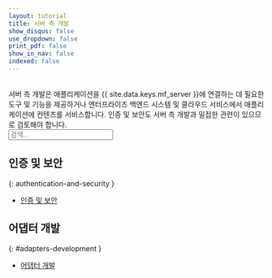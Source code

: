 ```yaml
---
layout: tutorial
title: 서버 측 개발
show_disqus: false
use_dropdown: false
print_pdf: false
show_in_nav: false
indexed: false
---
```

<!-- NLS_CHARSET=UTF-8 -->
<br>
서버 측 개발은 애플리케이션을 {{ site.data.keys.mf_server }}에 연결하는 데 필요한 도구 및 기능을 제공하거나 엔터프라이즈 백엔드 시스템 및 클라우드 서비스에서 애플리케이션에 컨텐츠를 서비스합니다. 인증 및 보안도 서버 측 개발과 밀접한 관련이 있으므로 검토해야 합니다.

<form role="searchbox"  aria-label="Inline search field" action="{{site.baseurl}}/search/" method="get">
    <div class="input-group add-on">
        <input style="width: 206px" id="search-input" type="text" aria-label="search field" class="form-control" placeholder="검색..." name="q">
    </div>
</form>

## 인증 및 보안
{: authentication-and-security }
* [인증 및 보안](../authentication-and-security/)

## 어댑터 개발
{: #adapters-development }
* [어댑터 개발](../adapters/)
